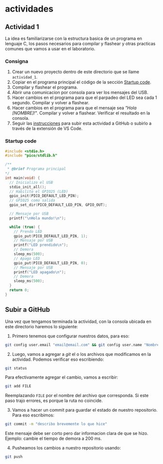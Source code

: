 # actividades

## Actividad 1

La idea es familiarizarse con la estructura basica de un programa en lenguaje C, los pasos necesarios para compilar y flashear y otras practicas comunes que vamos a usar en el laboratorio.

### Consigna

1. Crear un nuevo proyecto dentro de este directorio que se llame `actividad_1`.
2. Copiar en el programa principal el código de la sección [Startup code](#startup-code).
3. Compilar y flashear el programa.
4. Abrir una comunicacion por consola para ver los mensajes del USB.
5. Hacer cambios en el programa para que el parpadeo del LED sea cada 1 segundo. Compilar y volver a flashear.
6. Hacer cambios en el programa para que el mensaje sea _"Hola [NOMBRE]!"_. Compilar y volver a flashear. Verificar el resultado en la consola.
7. Seguir las [instrucciones](#subir-a-github) para subir esta actividad a GitHub o subirlo a través de la extensión de VS Code.

### Startup code

```c
#include <stdio.h>
#include "pico/stdlib.h"

/**
 * @brief Programa principal
*/
int main(void) {
  // Inicializo el USB
  stdio_init_all();
  // Habilito el GPIO25 (LED)
  gpio_init(PICO_DEFAULT_LED_PIN);
  // GPIO25 como salida
  gpio_set_dir(PICO_DEFAULT_LED_PIN, GPIO_OUT);

  // Mensaje por USB
  printf("\nHola mundo!\n");

  while (true) {
    // Prendo LED
    gpio_put(PICO_DEFAULT_LED_PIN, 1);
    // Mensaje por USB
    printf("LED prendido\n");
    // Demora
    sleep_ms(500);
    // Apago LED
    gpio_put(PICO_DEFAULT_LED_PIN, 0);
    // Mensaje por USB
    printf("LED apagado\n");
    // Demora
    sleep_ms(500);
  }
  return 0;
}
```

## Subir a GitHub

Una vez que tengamos terminada la actividad, con la consola ubicada en este directorio haremos lo siguiente:

1. Primero tenemos que configurar nuestros datos, para eso:

```bash
git config user.email "email@email.com" && git config user.name "Nombre Apellido"
```

2. Luego, vamos a agregar a _git_ el o los archivos que modificamos en la actividad. Podemos verificar eso escribiendo:

```bash
git status
```

Para efectivamente agregar el cambio, vamos a escribir:

```bash
git add FILE
```

Reemplazando `FILE` por el nombre del archivo que corresponda. Si este paso trajo errores, es porque la ruta no coincide.

3. Vamos a hacer un commit para guardar el estado de nuestro repositorio. Para eso escribimos:

```bash
git commit -m "describo brevemente lo que hice"
```

Este mensaje debe ser corto pero dar informacion clara de que se hizo. Ejemplo: cambie el tiempo de demora a 200 ms.

4. Pusheamos los cambios a nuestro repositorio usando:

```bash
git push
```
